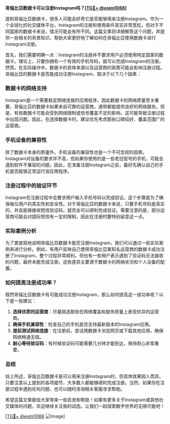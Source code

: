 **哥倫比亞数据卡可以注册Instagram吗？[[TG💪+ @esim1088](https://t.me/s/esim1088)]**

提到哥倫比亞数据卡，很多人可能会好奇它是否能够用来注册Instagram。作为一个全球化的社交媒体平台，Instagram的注册和使用条件其实非常宽松，但对于不同国家的数据卡来说，情况可能会有所不同。这篇文章将详细解答这个问题，并提供一些相关的背景知识，帮助大家更好地了解如何在哥倫比亞使用数据卡进行Instagram注册。

首先，我们需要明确一点：Instagram的注册并不要求用户必须使用特定国家的数据卡。理论上，只要你拥有一个有效的手机号码，就可以完成Instagram的注册。然而，在实际操作中，数据卡的具体来源以及运营商的政策可能会影响注册过程。哥倫比亞的数据卡是否能成功注册Instagram，取决于以下几个因素：

### 数据卡的网络支持

Instagram是一个需要稳定网络连接的应用程序，因此数据卡的网络质量至关重要。哥倫比亞的数据卡如果来自可靠的运营商，通常都能提供良好的网络服务。但是，有些数据卡可能会受到网络限制或信号覆盖不足的影响，这可能导致注册过程中出现问题。因此，在选择数据卡时，建议优先考虑那些口碑较好、覆盖范围广的运营商。

### 手机设备的兼容性

除了数据卡本身的质量外，手机设备的兼容性也是一个不可忽视的因素。Instagram对设备的要求并不高，但如果你使用的是一些老旧型号的手机，可能会遇到软件不兼容的问题。因此，在准备注册Instagram之前，最好先确认自己的手机是否能够正常运行该应用程序。

### 注册过程中的验证环节

Instagram在注册过程中会要求用户输入手机号码以完成验证。这个步骤是为了确保每位用户的真实性和安全性。对于哥倫比亞的数据卡来说，只要手机号码是真实的，并且能够接收短信验证码，就完全可以顺利完成验证。需要注意的是，部分运营商可能会对国际短信有一定的限制，因此在注册时要特别留意这一点。

### 实际案例分析

为了更直观地说明哥倫比亞数据卡能否注册Instagram，我们可以通过一些实际案例来进行分析。例如，有用户反映自己使用哥倫比亞某知名运营商的数据卡成功注册了Instagram，整个过程非常顺利。但也有一些用户表示遇到了验证码无法接收的问题，最终未能完成注册。这些差异主要源于数据卡的网络状况和个人设备的配置。

### 如何提高注册成功率？

既然哥倫比亞数据卡有可能成功注册Instagram，那么如何提高这一成功率呢？以下是一些建议：

1. **选择优质的运营商**：尽量挑选那些在网络覆盖和服务质量上表现优异的运营商。
2. **确保手机兼容性**：检查自己的手机是否支持最新版本的Instagram应用。
3. **提前测试网络连接**：在注册前，尝试用数据卡浏览网页或下载其他应用，确保网络畅通无阻。
4. **耐心等待验证码**：有时候验证码可能需要几分钟才能到达，保持耐心非常重要。

### 总结

综上所述，哥倫比亞数据卡是可以用来注册Instagram的，但具体效果因人而异。只要注意以上提到的各项细节，大多数人都能够顺利完成注册。当然，如果你在注册过程中遇到任何问题，也可以随时咨询相关客服寻求帮助。

希望这篇文章能给大家带来一些启发和帮助！如果有更多关于Instagram或其他社交媒体的问题，欢迎继续关注我的动态。让我们一起探索数字世界的无限可能吧！

[[TG💪+ @esim1088](https://t.me/s/esim1088) ![Image](https://i.postimg.cc/4NQfJmqS/Snipaste-2025-05-13-00-14-12.png)]